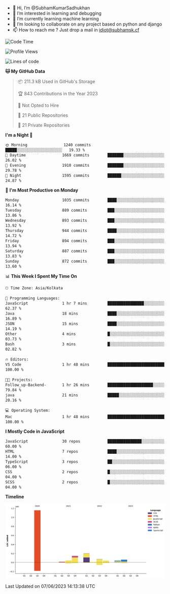 - 👋 Hi, I’m @SubhamKumarSadhukhan
- 👀 I’m interested in learning and debugging
- 🌱 I’m currently learning machine learning
- 💞️ I’m looking to collaborate on any project based on python and django
- 📫 How to reach me ?
      Just drop a mail in idiot@subhamsk.cf

<!---
SubhamKumarSadhukhan/SubhamKumarSadhukhan is a ✨ special ✨ repository because its `README.md` (this file) appears on your GitHub profile.
You can click the Preview link to take a look at your changes.
--->


<!--START_SECTION:waka-->
![Code Time](http://img.shields.io/badge/Code%20Time-1%2C216%20hrs%203%20mins-blue)

![Profile Views](http://img.shields.io/badge/Profile%20Views-0-blue)

![Lines of code](https://img.shields.io/badge/From%20Hello%20World%20I%27ve%20Written-1.8%20million%20lines%20of%20code-blue)

**🐱 My GitHub Data** 

> 📦 211.3 kB Used in GitHub's Storage 
 > 
> 🏆 843 Contributions in the Year 2023
 > 
> 🚫 Not Opted to Hire
 > 
> 📜 21 Public Repositories 
 > 
> 🔑 21 Private Repositories 
 > 
**I'm a Night 🦉** 

```text
🌞 Morning                1240 commits        █████░░░░░░░░░░░░░░░░░░░░   19.33 % 
🌆 Daytime                1669 commits        ███████░░░░░░░░░░░░░░░░░░   26.02 % 
🌃 Evening                1910 commits        ███████░░░░░░░░░░░░░░░░░░   29.78 % 
🌙 Night                  1595 commits        ██████░░░░░░░░░░░░░░░░░░░   24.87 % 
```
📅 **I'm Most Productive on Monday** 

```text
Monday                   1035 commits        ████░░░░░░░░░░░░░░░░░░░░░   16.14 % 
Tuesday                  889 commits         ███░░░░░░░░░░░░░░░░░░░░░░   13.86 % 
Wednesday                893 commits         ███░░░░░░░░░░░░░░░░░░░░░░   13.92 % 
Thursday                 944 commits         ████░░░░░░░░░░░░░░░░░░░░░   14.72 % 
Friday                   894 commits         ███░░░░░░░░░░░░░░░░░░░░░░   13.94 % 
Saturday                 887 commits         ███░░░░░░░░░░░░░░░░░░░░░░   13.83 % 
Sunday                   872 commits         ███░░░░░░░░░░░░░░░░░░░░░░   13.60 % 
```


📊 **This Week I Spent My Time On** 

```text
🕑︎ Time Zone: Asia/Kolkata

💬 Programming Languages: 
JavaScript               1 hr 7 mins         ████████████████░░░░░░░░░   62.37 % 
Java                     18 mins             ████░░░░░░░░░░░░░░░░░░░░░   16.89 % 
JSON                     15 mins             ████░░░░░░░░░░░░░░░░░░░░░   14.19 % 
Other                    4 mins              █░░░░░░░░░░░░░░░░░░░░░░░░   03.73 % 
Bash                     3 mins              █░░░░░░░░░░░░░░░░░░░░░░░░   02.82 % 

🔥 Editors: 
VS Code                  1 hr 48 mins        █████████████████████████   100.00 % 

🐱‍💻 Projects: 
Follow_up-Backend-       1 hr 26 mins        ████████████████████░░░░░   79.84 % 
java                     21 mins             █████░░░░░░░░░░░░░░░░░░░░   20.16 % 

💻 Operating System: 
Mac                      1 hr 48 mins        █████████████████████████   100.00 % 
```

**I Mostly Code in JavaScript** 

```text
JavaScript               30 repos            ███████████████░░░░░░░░░░   60.00 % 
HTML                     7 repos             ████░░░░░░░░░░░░░░░░░░░░░   14.00 % 
TypeScript               3 repos             ██░░░░░░░░░░░░░░░░░░░░░░░   06.00 % 
CSS                      2 repos             █░░░░░░░░░░░░░░░░░░░░░░░░   04.00 % 
SCSS                     2 repos             █░░░░░░░░░░░░░░░░░░░░░░░░   04.00 % 
```



**Timeline**

![Lines of Code chart](https://raw.githubusercontent.com/SubhamKumarSadhukhan/SubhamKumarSadhukhan/main/assets/bar_graph.png)


 Last Updated on 07/06/2023 14:13:38 UTC
<!--END_SECTION:waka-->
